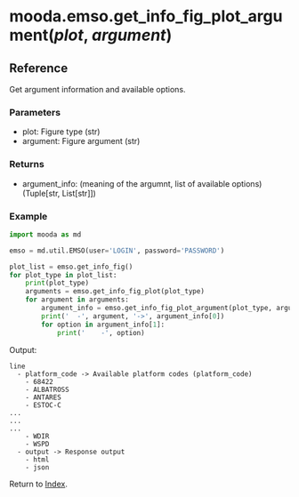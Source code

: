 # mooda.emso.get_info_fig_plot_argument(*plot*, *argument*)

## Reference

Get argument information and available options.

### Parameters

* plot: Figure type (str)
* argument: Figure argument (str)

### Returns

* argument_info: (meaning of the argumnt, list of available options) (Tuple[str, List[str]])

### Example

```python
import mooda as md

emso = md.util.EMSO(user='LOGIN', password='PASSWORD')

plot_list = emso.get_info_fig()
for plot_type in plot_list:
    print(plot_type)
    arguments = emso.get_info_fig_plot(plot_type)
    for argument in arguments:
        argument_info = emso.get_info_fig_plot_argument(plot_type, argument)
        print('  -', argument, '->', argument_info[0])
        for option in argument_info[1]:
            print('    -', option)
```

Output:

```
line
  - platform_code -> Available platform codes (platform_code)
    - 68422    
    - ALBATROSS
    - ANTARES  
    - ESTOC-C  
...
...
...
    - WDIR
    - WSPD
  - output -> Response output
    - html
    - json
```
Return to [Index](../../index_api_reference.md).
